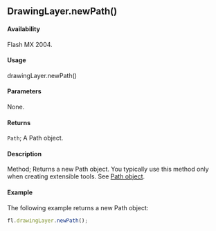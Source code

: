 ## DrawingLayer.newPath()

#### Availability

Flash MX 2004.

#### Usage

drawingLayer.newPath()

#### Parameters

None.

#### Returns

`Path`; A Path object.

#### Description

Method; Returns a new Path object. You typically use this method only when creating extensible tools. See [Path object](../Path_object/Path_summary.md).

#### Example

The following example returns a new Path object:

```javascript
fl.drawingLayer.newPath();
```
